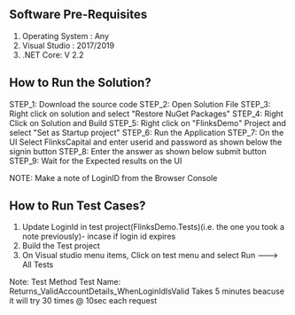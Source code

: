 Software Pre-Requisites
------------------------
1. Operating System : Any
2. Visual Studio : 2017/2019
3. .NET Core: V 2.2

How to Run the Solution?
-------------------------
STEP_1: Download the source code
STEP_2: Open Solution File 
STEP_3: Right click on solution and select "Restore NuGet Packages"
STEP_4: Right Click on Solution and Build
STEP_5: Right click on "FlinksDemo" Project and select "Set as Startup project"
STEP_6: Run the Application
STEP_7: On the UI Select FlinksCapital and enter userid and password as shown below the signin button
STEP_8: Enter the answer as shown below submit button
STEP_9: Wait for the Expected results on the UI

NOTE: Make a note of LoginID from the Browser Console


How to Run Test Cases?
-------------------------
1. Update LoginId in test project(FlinksDemo.Tests)(i.e. the one you took a note previously)- incase if login id expires
2. Build the Test project 
3. On Visual studio menu items, Click on test menu and select Run ---> All Tests

Note: Test Method  Test Name:	Returns_ValidAccountDetails_WhenLoginIdIsValid Takes 5 minutes beacuse it will try  30 times @ 10sec each request



